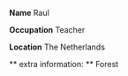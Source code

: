 **Name** Raul

**Occupation** Teacher

**Location** The Netherlands

** extra information: ** Forest  
